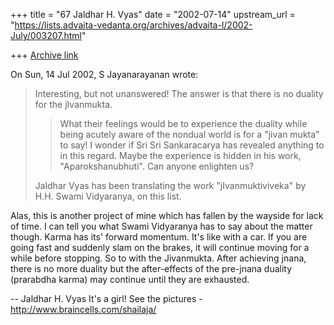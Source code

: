 +++
title = "67 Jaldhar H. Vyas"
date = "2002-07-14"
upstream_url = "https://lists.advaita-vedanta.org/archives/advaita-l/2002-July/003207.html"

+++
[Archive link](https://lists.advaita-vedanta.org/archives/advaita-l/2002-July/003207.html)

On Sun, 14 Jul 2002, S Jayanarayanan wrote:

> Interesting, but not unanswered! The answer is that
> there is no duality for the jIvanmukta.
>
> > What their feelings
> > would be to experience the duality while being
> > acutely
> > aware of the nondual world is for a "jivan mukta" to
> > say! I wonder if Sri Sri Sankaracarya has revealed
> > anything to in this regard. Maybe the experience is
> > hidden in his work, "Aparokshanubhuti". Can anyone
> > enlighten us?
> >
>
> Jaldhar Vyas has been translating the work
> "jIvanmuktiviveka" by H.H. Swami Vidyaranya, on this
> list.
>

Alas, this is another project of mine which has fallen by the wayside for
lack of time.  I can tell you what Swami Vidyaranya has to say about the
matter though.  Karma has its' forward momentum.  It's like with a car.
If you are going fast and suddenly slam on the brakes, it will continue
moving for a while before stopping.  So to with the Jivanmukta.  After
achieving jnana, there is no more duality but the after-effects of the
pre-jnana duality (prarabdha karma) may continue until they are exhausted.

--
Jaldhar H. Vyas <jaldhar at braincells.com>
It's a girl! See the pictures - http://www.braincells.com/shailaja/

